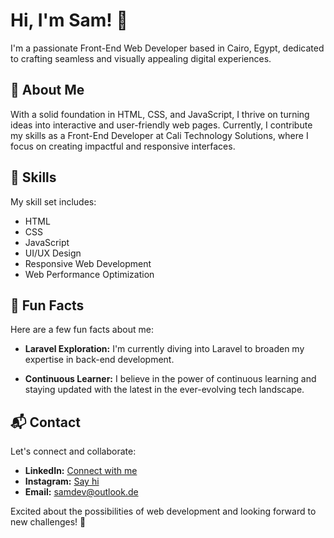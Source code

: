 # Hi, I'm Sam! 👋

I'm a passionate Front-End Web Developer based in Cairo, Egypt, dedicated to crafting seamless and visually appealing digital experiences.

## 🚀 About Me

With a solid foundation in HTML, CSS, and JavaScript, I thrive on turning ideas into interactive and user-friendly web pages. Currently, I contribute my skills as a Front-End Developer at Cali Technology Solutions, where I focus on creating impactful and responsive interfaces.

## 🔧 Skills

My skill set includes:

- HTML
- CSS
- JavaScript
- UI/UX Design
- Responsive Web Development
- Web Performance Optimization

## 🌟 Fun Facts

Here are a few fun facts about me:

- **Laravel Exploration:** I'm currently diving into Laravel to broaden my expertise in back-end development.
  
- **Continuous Learner:** I believe in the power of continuous learning and staying updated with the latest in the ever-evolving tech landscape.

## 📬 Contact

Let's connect and collaborate:

- **LinkedIn:** [Connect with me](https://www.linkedin.com/in/eslam-hani-6b12a426a/)
- **Instagram:** [Say hi](#)
- **Email:** [samdev@outlook.de](samdev@outlook.de)

Excited about the possibilities of web development and looking forward to new challenges! 🚀
